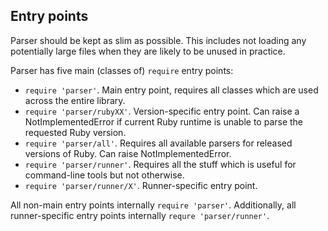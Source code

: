 Entry points
------------

Parser should be kept as slim as possible. This includes not loading
any potentially large files when they are likely to be unused in practice.

Parser has five main (classes of) `require` entry points:

 * `require 'parser'`. Main entry point, requires all classes which
   are used across the entire library.
 * `require 'parser/rubyXX'`. Version-specific entry point. Can raise
   a NotImplementedError if current Ruby runtime is unable to parse the
   requested Ruby version.
 * `require 'parser/all'`. Requires all available parsers for released
   versions of Ruby. Can raise NotImplementedError.
 * `require 'parser/runner'`. Requires all the stuff which is useful for
   command-line tools but not otherwise.
 * `require 'parser/runner/X'`. Runner-specific entry point.

All non-main entry points internally `require 'parser'`. Additionally, all
runner-specific entry points internally `requre 'parser/runner'`.
